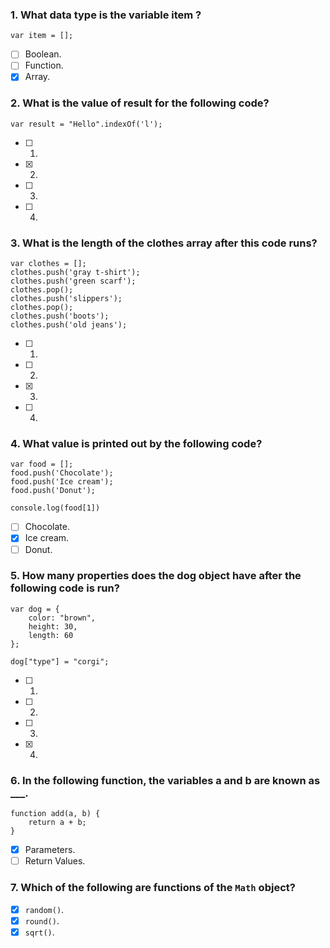 ### 1. What data type is the variable item ?

`var item = [];`

- [ ] Boolean.
- [ ] Function.
- [x] Array.

### 2. What is the value of result for the following code?

`var result = "Hello".indexOf('l');`

- [ ] 1.
- [x] 2.
- [ ] 3.
- [ ] 4.

### 3. What is the length of the clothes array after this code runs?

```
var clothes = [];
clothes.push('gray t-shirt');
clothes.push('green scarf');
clothes.pop();
clothes.push('slippers');
clothes.pop();
clothes.push('boots');
clothes.push('old jeans');
```

- [ ] 1.
- [ ] 2.
- [x] 3.
- [ ] 4.

### 4. What value is printed out by the following code?

```
var food = [];
food.push('Chocolate');
food.push('Ice cream');
food.push('Donut');

console.log(food[1])
```

- [ ] Chocolate.
- [x] Ice cream.
- [ ] Donut.

### 5. How many properties does the dog object have after the following code is run?

```
var dog = {
    color: "brown",
    height: 30,
    length: 60
};

dog["type"] = "corgi";
```

- [ ] 1.
- [ ] 2.
- [ ] 3.
- [x] 4.

### 6. In the following function, the variables a and b are known as \_\_\_.

```
function add(a, b) {
    return a + b;
}
```

- [x] Parameters.
- [ ] Return Values.

### 7. Which of the following are functions of the `Math` object?

- [x] `random()`.
- [x] `round()`.
- [x] `sqrt()`.

